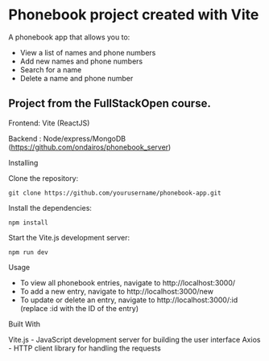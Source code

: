 # Phonebook project created with Vite

A phonebook app that allows you to:

- View a list of names and phone numbers
- Add new names and phone numbers
- Search for a name
- Delete a name and phone number

## Project from the FullStackOpen course.

Frontend: Vite (ReactJS)

Backend : Node/express/MongoDB (https://github.com/ondairos/phonebook_server)

Installing

Clone the repository:

    git clone https://github.com/yourusername/phonebook-app.git

Install the dependencies:

    npm install

Start the Vite.js development server:

    npm run dev

Usage

- To view all phonebook entries, navigate to http://localhost:3000/
- To add a new entry, navigate to http://localhost:3000/new
- To update or delete an entry, navigate to http://localhost:3000/:id (replace :id with the ID of the entry)

Built With

Vite.js - JavaScript development server for building the user interface
Axios - HTTP client library for handling the requests
